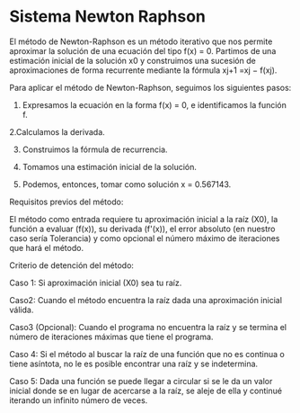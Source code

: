 # Sistema Newton Raphson

El método de Newton-Raphson es un método iterativo que nos permite aproximar la solución de una ecuación del tipo f(x) = 0. Partimos de una estimación inicial de la solución x0 y construimos una sucesión de aproximaciones de forma recurrente mediante la fórmula xj+1 =xj − f(xj).


Para aplicar el método de Newton-Raphson, seguimos los siguientes pasos:

1. Expresamos la ecuación en la forma f(x) = 0, e identificamos la función f.

2.Calculamos la derivada.

3. Construimos la fórmula de recurrencia.

4. Tomamos una estimación inicial de la solución.

5. Podemos, entonces, tomar como solución x = 0.567143.

Requisitos previos del método: 

El método como entrada requiere tu aproximación inicial a la raíz (X0), la función a evaluar (f(x)), su derivada (f'(x)), el error absoluto (en nuestro caso sería Tolerancia) y como opcional el número máximo de iteraciones que hará el método.


Criterio de detención del método:

Caso 1: Si aproximación inicial (X0) sea tu raíz.

Caso2: Cuando el método encuentra la raíz dada una aproximación inicial válida.

Caso3 (Opcional): Cuando el programa no encuentra la raíz y se termina el número de iteraciones máximas que tiene el programa.

Caso 4: Si el método al buscar la raíz de una función que no es continua o tiene asíntota, no le es posible encontrar una raíz y se indetermina.

Caso 5: Dada una función se puede llegar a circular si se le da un valor inicial donde se en lugar de acercarse a la raíz, se aleje de ella y continué iterando un infinito número de veces.
